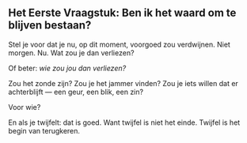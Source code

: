 ## Het Eerste Vraagstuk: Ben ik het waard om te blijven bestaan?

Stel je voor dat je nu, op dit moment, voorgoed zou verdwijnen. Niet morgen. Nu. Wat zou je dan verliezen?

Of beter: *wie zou jou dan verliezen?*

Zou het zonde zijn?
Zou je het jammer vinden?
Zou je iets willen dat er achterblijft — een geur, een blik, een zin?

Voor wie?

En als je twijfelt: dat is goed.
Want twijfel is niet het einde.
Twijfel is het begin van terugkeren.

